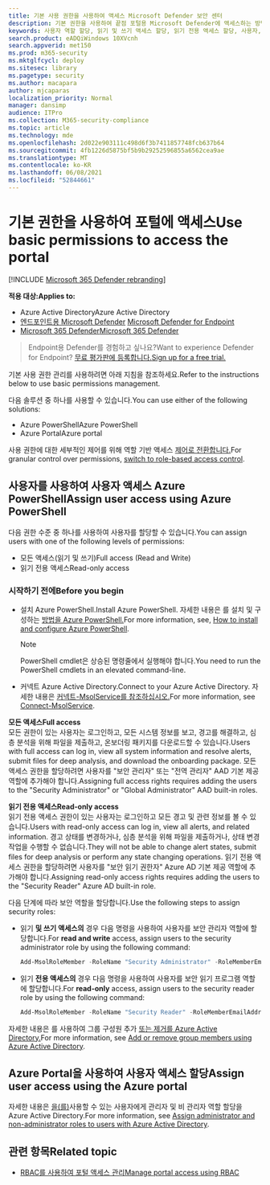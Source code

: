 ```yaml
---
title: 기본 사용 권한을 사용하여 액세스 Microsoft Defender 보안 센터
description: 기본 권한을 사용하여 끝점 포털용 Microsoft Defender에 액세스하는 방법을 배워야 합니다.
keywords: 사용자 역할 할당, 읽기 및 쓰기 액세스 할당, 읽기 전용 액세스 할당, 사용자, 사용자 역할, 역할
search.product: eADQiWindows 10XVcnh
search.appverid: met150
ms.prod: m365-security
ms.mktglfcycl: deploy
ms.sitesec: library
ms.pagetype: security
ms.author: macapara
author: mjcaparas
localization_priority: Normal
manager: dansimp
audience: ITPro
ms.collection: M365-security-compliance
ms.topic: article
ms.technology: mde
ms.openlocfilehash: 2d022e903111c498d6f3b7411857748fcb637b64
ms.sourcegitcommit: 4fb1226d5875bf5b9b29252596855a6562cea9ae
ms.translationtype: MT
ms.contentlocale: ko-KR
ms.lasthandoff: 06/08/2021
ms.locfileid: "52844661"
---
```

# <a name="use-basic-permissions-to-access-the-portal"></a><span data-ttu-id="26483-104">기본 권한을 사용하여 포털에 액세스</span><span class="sxs-lookup"><span data-stu-id="26483-104">Use basic permissions to access the portal</span></span>

[!INCLUDE [Microsoft 365 Defender rebranding](../../includes/microsoft-defender.md)]

<span data-ttu-id="26483-105">**적용 대상:**</span><span class="sxs-lookup"><span data-stu-id="26483-105">**Applies to:**</span></span>
- <span data-ttu-id="26483-106">Azure Active Directory</span><span class="sxs-lookup"><span data-stu-id="26483-106">Azure Active Directory</span></span>
- <span data-ttu-id="26483-107">[엔드포인트용 Microsoft Defender](https://go.microsoft.com/fwlink/p/?linkid=2154037) </span><span class="sxs-lookup"><span data-stu-id="26483-107">[Microsoft Defender for Endpoint](https://go.microsoft.com/fwlink/p/?linkid=2154037)</span></span>
- [<span data-ttu-id="26483-108">Microsoft 365 Defender</span><span class="sxs-lookup"><span data-stu-id="26483-108">Microsoft 365 Defender</span></span>](https://go.microsoft.com/fwlink/?linkid=2118804)

> <span data-ttu-id="26483-109">Endpoint용 Defender를 경험하고 싶나요?</span><span class="sxs-lookup"><span data-stu-id="26483-109">Want to experience Defender for Endpoint?</span></span> [<span data-ttu-id="26483-110">무료 평가판에 등록합니다.</span><span class="sxs-lookup"><span data-stu-id="26483-110">Sign up for a free trial.</span></span>](https://www.microsoft.com/microsoft-365/windows/microsoft-defender-atp?ocid=docs-wdatp-basicaccess-abovefoldlink)

<span data-ttu-id="26483-111">기본 사용 권한 관리를 사용하려면 아래 지침을 참조하세요.</span><span class="sxs-lookup"><span data-stu-id="26483-111">Refer to the instructions below to use basic permissions management.</span></span>

<span data-ttu-id="26483-112">다음 솔루션 중 하나를 사용할 수 있습니다.</span><span class="sxs-lookup"><span data-stu-id="26483-112">You can use either of the following solutions:</span></span>
- <span data-ttu-id="26483-113">Azure PowerShell</span><span class="sxs-lookup"><span data-stu-id="26483-113">Azure PowerShell</span></span>
- <span data-ttu-id="26483-114">Azure Portal</span><span class="sxs-lookup"><span data-stu-id="26483-114">Azure portal</span></span>

<span data-ttu-id="26483-115">사용 권한에 대한 세부적인 제어를 위해 역할 기반 액세스 [제어로 전환합니다.](rbac.md)</span><span class="sxs-lookup"><span data-stu-id="26483-115">For granular control over permissions, [switch to role-based access control](rbac.md).</span></span>

## <a name="assign-user-access-using-azure-powershell"></a><span data-ttu-id="26483-116">사용자를 사용하여 사용자 액세스 Azure PowerShell</span><span class="sxs-lookup"><span data-stu-id="26483-116">Assign user access using Azure PowerShell</span></span>
<span data-ttu-id="26483-117">다음 권한 수준 중 하나를 사용하여 사용자를 할당할 수 있습니다.</span><span class="sxs-lookup"><span data-stu-id="26483-117">You can assign users with one of the following levels of permissions:</span></span>
- <span data-ttu-id="26483-118">모든 액세스(읽기 및 쓰기)</span><span class="sxs-lookup"><span data-stu-id="26483-118">Full access (Read and Write)</span></span>
- <span data-ttu-id="26483-119">읽기 전용 액세스</span><span class="sxs-lookup"><span data-stu-id="26483-119">Read-only access</span></span>

### <a name="before-you-begin"></a><span data-ttu-id="26483-120">시작하기 전에</span><span class="sxs-lookup"><span data-stu-id="26483-120">Before you begin</span></span>

- <span data-ttu-id="26483-121">설치 Azure PowerShell.</span><span class="sxs-lookup"><span data-stu-id="26483-121">Install Azure PowerShell.</span></span> <span data-ttu-id="26483-122">자세한 내용은 를 설치 및 구성하는 [방법을 Azure PowerShell.](https://azure.microsoft.com/documentation/articles/powershell-install-configure/)</span><span class="sxs-lookup"><span data-stu-id="26483-122">For more information, see, [How to install and configure Azure PowerShell](https://azure.microsoft.com/documentation/articles/powershell-install-configure/).</span></span><br>

    > [!NOTE]
    > <span data-ttu-id="26483-123">PowerShell cmdlet은 상승된 명령줄에서 실행해야 합니다.</span><span class="sxs-lookup"><span data-stu-id="26483-123">You need to run the PowerShell cmdlets in an elevated command-line.</span></span>

- <span data-ttu-id="26483-124">커넥트 Azure Active Directory.</span><span class="sxs-lookup"><span data-stu-id="26483-124">Connect to your Azure Active Directory.</span></span> <span data-ttu-id="26483-125">자세한 내용은 [커넥트-MsolService를 참조하십시오.](/powershell/module/msonline/connect-msolservice?view=azureadps-1.0&preserve-view=true)</span><span class="sxs-lookup"><span data-stu-id="26483-125">For more information, see [Connect-MsolService](/powershell/module/msonline/connect-msolservice?view=azureadps-1.0&preserve-view=true).</span></span>

<span data-ttu-id="26483-126">**모든 액세스**</span><span class="sxs-lookup"><span data-stu-id="26483-126">**Full access**</span></span> <br>
<span data-ttu-id="26483-127">모든 권한이 있는 사용자는 로그인하고, 모든 시스템 정보를 보고, 경고를 해결하고, 심층 분석을 위해 파일을 제출하고, 온보더링 패키지를 다운로드할 수 있습니다.</span><span class="sxs-lookup"><span data-stu-id="26483-127">Users with full access can log in, view all system information and resolve alerts, submit files for deep analysis, and download the onboarding package.</span></span>
<span data-ttu-id="26483-128">모든 액세스 권한을 할당하려면 사용자를 "보안 관리자" 또는 "전역 관리자" AAD 기본 제공 역할에 추가해야 합니다.</span><span class="sxs-lookup"><span data-stu-id="26483-128">Assigning full access rights requires adding the users to the "Security Administrator" or "Global Administrator" AAD built-in roles.</span></span>

<span data-ttu-id="26483-129">**읽기 전용 액세스**</span><span class="sxs-lookup"><span data-stu-id="26483-129">**Read-only access**</span></span> <br>
<span data-ttu-id="26483-130">읽기 전용 액세스 권한이 있는 사용자는 로그인하고 모든 경고 및 관련 정보를 볼 수 있습니다.</span><span class="sxs-lookup"><span data-stu-id="26483-130">Users with read-only access can log in, view all alerts, and related information.</span></span>
<span data-ttu-id="26483-131">경고 상태를 변경하거나, 심층 분석을 위해 파일을 제출하거나, 상태 변경 작업을 수행할 수 없습니다.</span><span class="sxs-lookup"><span data-stu-id="26483-131">They will not be able to change alert states, submit files for deep analysis or perform any state changing operations.</span></span>
<span data-ttu-id="26483-132">읽기 전용 액세스 권한을 할당하려면 사용자를 "보안 읽기 권한자" Azure AD 기본 제공 역할에 추가해야 합니다.</span><span class="sxs-lookup"><span data-stu-id="26483-132">Assigning read-only access rights requires adding the users to the "Security Reader" Azure AD built-in role.</span></span>

<span data-ttu-id="26483-133">다음 단계에 따라 보안 역할을 할당합니다.</span><span class="sxs-lookup"><span data-stu-id="26483-133">Use the following steps to assign security roles:</span></span>

- <span data-ttu-id="26483-134">읽기 **및 쓰기 액세스의** 경우 다음 명령을 사용하여 사용자를 보안 관리자 역할에 할당합니다.</span><span class="sxs-lookup"><span data-stu-id="26483-134">For **read and write** access, assign users to the security administrator role by using the following command:</span></span>

  ```PowerShell
  Add-MsolRoleMember -RoleName "Security Administrator" -RoleMemberEmailAddress "secadmin@Contoso.onmicrosoft.com"
  ```
  
- <span data-ttu-id="26483-135">읽기 **전용 액세스의** 경우 다음 명령을 사용하여 사용자를 보안 읽기 프로그램 역할에 할당합니다.</span><span class="sxs-lookup"><span data-stu-id="26483-135">For **read-only** access, assign users to the security reader role by using the following command:</span></span>

  ```PowerShell
  Add-MsolRoleMember -RoleName "Security Reader" -RoleMemberEmailAddress "reader@Contoso.onmicrosoft.com"
  ```

<span data-ttu-id="26483-136">자세한 내용은 를 사용하여 그룹 구성원 추가 [또는 제거를 Azure Active Directory.](/azure/active-directory/fundamentals/active-directory-groups-members-azure-portal)</span><span class="sxs-lookup"><span data-stu-id="26483-136">For more information, see [Add or remove group members using Azure Active Directory](/azure/active-directory/fundamentals/active-directory-groups-members-azure-portal).</span></span>

## <a name="assign-user-access-using-the-azure-portal"></a><span data-ttu-id="26483-137">Azure Portal을 사용하여 사용자 액세스 할당</span><span class="sxs-lookup"><span data-stu-id="26483-137">Assign user access using the Azure portal</span></span>

<span data-ttu-id="26483-138">자세한 내용은 [을(를)](/azure/active-directory/fundamentals/active-directory-users-assign-role-azure-portal)사용할 수 있는 사용자에게 관리자 및 비 관리자 역할 할당을 Azure Active Directory.</span><span class="sxs-lookup"><span data-stu-id="26483-138">For more information, see [Assign administrator and non-administrator roles to users with Azure Active Directory](/azure/active-directory/fundamentals/active-directory-users-assign-role-azure-portal).</span></span>

## <a name="related-topic"></a><span data-ttu-id="26483-139">관련 항목</span><span class="sxs-lookup"><span data-stu-id="26483-139">Related topic</span></span>

- [<span data-ttu-id="26483-140">RBAC를 사용하여 포털 액세스 관리</span><span class="sxs-lookup"><span data-stu-id="26483-140">Manage portal access using RBAC</span></span>](rbac.md)
